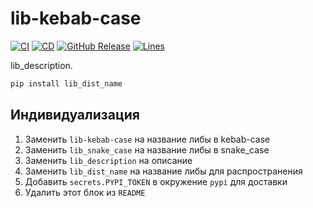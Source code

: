 # lib-kebab-case
[![CI](https://github.com/emptybutton/lib-kebab-case/actions/workflows/ci.yml/badge.svg)](https://github.com/emptybutton/lib-kebab-case/actions?query=workflow%3ACI)
[![CD](https://github.com/emptybutton/lib-kebab-case/actions/workflows/cd.yml/badge.svg)](https://github.com/emptybutton/lib-kebab-case/actions/workflows/cd.yaml)
[![GitHub Release](https://img.shields.io/github/v/release/emptybutton/lib-kebab-case?style=flat&logo=github&labelColor=%23282e33&color=%237c73ff)](https://github.com/emptybutton/lib-kebab-case/releases)
[![Lines](https://img.shields.io/endpoint?url=https%3A%2F%2Fghloc.vercel.app%2Fapi%2Femptybutton%2Flib-kebab-case%2Fbadge%3Ffilter%3D.py&logo=python&label=lines&color=blue)](https://github.com/search?q=repo%3Aemptybutton%2lib-kebab-case+language%3APython+&type=code)

lib_description.

```bash
pip install lib_dist_name
```

## Индивидуализация
1. Заменить `lib-kebab-case` на название либы в kebab-case
2. Заменить `lib_snake_case` на название либы в snake_case
3. Заменить `lib_description` на описание
4. Заменить `lib_dist_name` на название либы для распространения
2. Добавить `secrets.PYPI_TOKEN` в окружение `pypi` для доставки
3. Удалить этот блок из `README`
